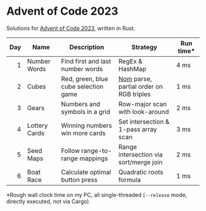 # Advent of Code 2023

Solutions for [Advent of Code 2023][aoc], written in Rust.

| Day | Name          | Description                          | Strategy                                       | Run time* |
|----:|---------------|--------------------------------------|------------------------------------------------|-----------|
|   1 | Number Words  | Find first and last number words     | RegEx & HashMap                                | 4 ms      |
|   2 | Cubes         | Red, green, blue cube selection game | [Nom][nom] parse, partial order on RGB triples | 1 ms      |
|   3 | Gears         | Numbers and symbols in a grid        | Row-major scan with look-around                | 2 ms      |
|   4 | Lottery Cards | Winning numbers win more cards       | Set intersection & 1-pass array scan           | 3 ms      |
|   5 | Seed Maps     | Follow range-to-range mappings       | Range intersection via sort/merge join         | 2 ms      |
|   6 | Boat Race     | Calculate optimal button press       | Quadratic roots formula                        | 1 ms      |

*Rough wall clock time on my PC, all single-threaded (`--release` mode, directly executed, not via Cargo)

[aoc]: https://adventofcode.com/2023/
[nom]: https://docs.rs/crate/nom/latest

